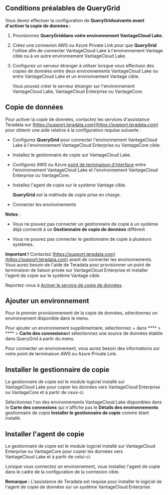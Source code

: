 ## Conditions préalables de QueryGrid


Vous devez effectuer la configuration de **QueryGridsuivante avant d'activer la copie de données :**

1.  Provisionnez **QueryGriddans votre environnement VantageCloud Lake.**


1.  Créez une connexion AWS ou Azure Private Link pour que **QueryGrid** l'utilise afin de connecter VantageCloud Lake à l'environnement Vantage cible ou à un autre environnement VantageCloud Lake.


1.  Configurez un serveur étranger à utiliser lorsque vous effectuez des copies de données entre deux environnements VantageCloud Lake ou entre VantageCloud Lake et un environnement Vantage cible.

    Vous pouvez créer le serveur étranger sur l'environnement VantageCloud Lake, VantageCloud Enterprise ou VantageCore.


## Copie de données


Pour activer la copie de données, contactez les services d'assistance Teradata sur [https://support.teradata.com](https://support.teradata.com) pour obtenir une aide relative à la configuration requise suivante :

-   Configurez **QueryGrid** pour connecter l'environnement VantageCloud Lake à l'environnement VantageCloud Enterprise ou VantageCore cible.


-   Installez le gestionnaire de copie sur VantageCloud Lake.


-   Configurez AWS ou Azure [point de terminaison d'interface](dvp1707442265467.md) entre l'environnement VantageCloud Lake et l'environnement VantageCloud Enterprise ou VantageCore.


-   Installez l'agent de copie sur le système Vantage cible.

    **QueryGrid** est la méthode de copie prise en charge.


-   Connecter les environnements


**Notes** : 

-   Vous ne pouvez pas connecter un gestionnaire de copie à un système déjà connecté à un **Gestionnaire de copie de données** différent.


-   Vous ne pouvez pas connecter le gestionnaire de copie à plusieurs systèmes.


**Important !** Contactez [https://support.teradata.com](https://support.teradata.com) avant de connecter les environnements. Vous aurez besoin de l'aide de Teradata pour provisionner un point de terminaison de liaison privée sur VantageCloud Enterprise et installer l'agent de copie sur le système Vantage cible.

Reportez-vous à [Activer le service de copie de données](https://docs.teradata.com/access/sources/dita/topic?dita:topicPath=zmv1694773546514.dita&utm_source=console&utm_medium=iph).

## Ajouter un environnement


Pour le premier provisionnement de la copie de données, sélectionnez un environnement disponible dans le menu.

Pour ajouter un environnement supplémentaire, sélectionnez + dans **** > **** > **Carte des connexions**et sélectionnez une source de données établie dans QueryGrid à partir du menu.

Pour connecter un environnement, vous aurez besoin des informations sur votre point de terminaison AWS ou Azure Private Link.

## Installer le gestionnaire de copie


Le gestionnaire de copie est le module logiciel installé sur VantageCloud Lake pour copier les données vers VantageCloud Enterprise ou VantageCore et à partir de ceux-ci.

Sélectionnez l'un des environnements VantageCloud Lake disponibles dans le **Carte des connexions** qui n'affiche pas le **Détails des environnements** gestionnaire de copie **Installer le gestionnaire de copie** comme étant installé.

## Installer l'agent de copie


Le gestionnaire de copie est le module logiciel installé sur VantageCloud Enterprise ou VantageCore pour copier les données vers VantageCloud Lake et à partir de celui-ci.

Lorsque vous connectez un environnement, vous installez l'agent de copie dans le cadre de la configuration de la connexion cible.

**Remarque :** L'assistance de Teradata est requise pour installer le logiciel de l'agent de copie de données sur un système VantageCloud Enterprise.

